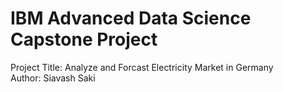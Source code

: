 # IBM Advanced Data Science Capstone Project

Project Title: Analyze and Forcast Electricity Market in Germany\
Author: Siavash Saki





